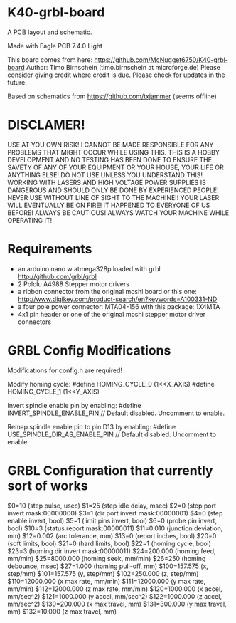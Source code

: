 # K40-grbl-board

A PCB layout and schematic.

Made with Eagle PCB 7.4.0 Light

This board comes from here: https://github.com/McNugget6750/K40-grbl-board
Author: Timo Birnschein (timo.birnschein at microforge.de)
Please consider giving credit where credit is due.
Please check for updates in the future.

Based on schematics from https://github.com/txjammer (seems offline)

DISCLAMER!
==========
USE AT YOU OWN RISK!
I CANNOT BE MADE RESPONSIBLE FOR ANY PROBLEMS THAT MIGHT OCCUR WHILE USING THIS.
THIS IS A HOBBY DEVELOPMENT AND NO TESTING HAS BEEN DONE TO ENSURE THE SAVETY OF ANY
OF YOUR EQUIPMENT OR YOUR HOUSE, YOUR LIFE OR ANYTHING ELSE! DO NOT USE UNLESS YOU UNDERSTAND
THIS! WORKING WITH LASERS AND HIGH VOLTAGE POWER SUPPLIES IS DANGEROUS AND SHOULD
ONLY BE DONE BY EXPERIENCED PEOPLE! NEVER USE WITHOUT LINE OF SIGHT TO THE MACHINE!!
YOUR LASER WILL EVENTUALLY BE ON FIRE! IT HAPPENED TO EVERYONE OF US BEFORE!
ALWAYS BE CAUTIOUS! ALWAYS WATCH YOUR MACHINE WHILE OPERATING IT!


Requirements
============
* an arduino nano w atmega328p loaded with grbl http://github.com/grbl/grbl
* 2 Pololu A4988 Stepper motor drivers
* a ribbon connector from the original moshi board or this one: http://www.digikey.com/product-search/en?keywords=A100331-ND
* a four pole power connector: MTA04-156 with this package: 1X4MTA
* 4x1 pin header or one of the original moshi stepper motor driver connectors


GRBL Config Modifications
=========================
Modifications for config.h are required!

Modify homing cycle:
#define HOMING_CYCLE_0 (1<<X_AXIS)
#define HOMING_CYCLE_1 (1<<Y_AXIS)

Invert spindle enable pin by enabling:
#define INVERT_SPINDLE_ENABLE_PIN // Default disabled. Uncomment to enable.

Remap spindle enable pin to pin D13 by enabling:
#define USE_SPINDLE_DIR_AS_ENABLE_PIN // Default disabled. Uncomment to enable.


GRBL Configuration that currently sort of works
===============================================
$0=10 (step pulse, usec)
$1=25 (step idle delay, msec)
$2=0 (step port invert mask:00000000)
$3=1 (dir port invert mask:00000001)
$4=0 (step enable invert, bool)
$5=1 (limit pins invert, bool)
$6=0 (probe pin invert, bool)
$10=3 (status report mask:00000011)
$11=0.010 (junction deviation, mm)
$12=0.002 (arc tolerance, mm)
$13=0 (report inches, bool)
$20=0 (soft limits, bool)
$21=0 (hard limits, bool)
$22=1 (homing cycle, bool)
$23=3 (homing dir invert mask:00000011)
$24=200.000 (homing feed, mm/min)
$25=8000.000 (homing seek, mm/min)
$26=250 (homing debounce, msec)
$27=1.000 (homing pull-off, mm)
$100=157.575 (x, step/mm)
$101=157.575 (y, step/mm)
$102=250.000 (z, step/mm)
$110=12000.000 (x max rate, mm/min)
$111=12000.000 (y max rate, mm/min)
$112=12000.000 (z max rate, mm/min)
$120=1000.000 (x accel, mm/sec^2)
$121=1000.000 (y accel, mm/sec^2)
$122=1000.000 (z accel, mm/sec^2)
$130=200.000 (x max travel, mm)
$131=300.000 (y max travel, mm)
$132=10.000 (z max travel, mm)